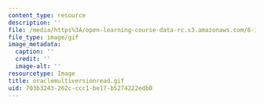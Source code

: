 ```yaml
---
content_type: resource
description: ''
file: /media/https%3A/open-learning-course-data-rc.s3.amazonaws.com/6-171-software-engineering-for-web-applications-fall-2003/703b3243262cccc1be17b5274222edb0_oraclemultiversionread.gif
file_type: image/gif
image_metadata:
  caption: ''
  credit: ''
  image-alt: ''
resourcetype: Image
title: oraclemultiversionread.gif
uid: 703b3243-262c-ccc1-be17-b5274222edb0
---
```


